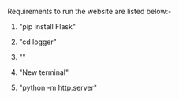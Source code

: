 Requirements to run the website are listed below:-


1) "pip install Flask"

2) "cd logger"
 
3) "<python3 log.py>"
 
4) "New terminal"

5) "python -m http.server"
